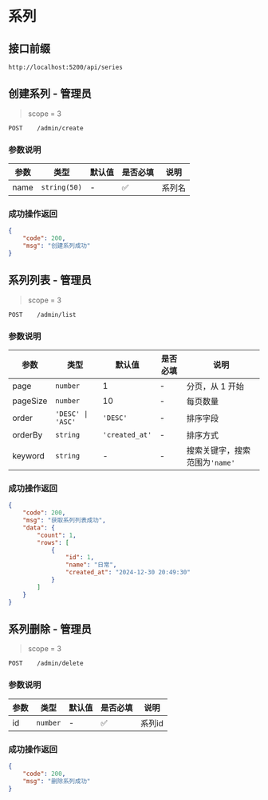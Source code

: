 # 系列

## 接口前缀

```shell
http://localhost:5200/api/series
```

## 创建系列 - 管理员

> scope = 3

```
POST    /admin/create
```

### 参数说明

| 参数 | 类型         | 默认值 | 是否必填 | 说明   |
| ---- | ------------ | ------ | -------- | ------ |
| name | `string(50)` | -      | ✅       | 系列名 |

### 成功操作返回

```json
{
    "code": 200,
    "msg": "创建系列成功"
}
```

## 系列列表 - 管理员

> scope = 3

```
POST    /admin/list
```

### 参数说明

| 参数     | 类型              | 默认值         | 是否必填 | 说明                           |
| -------- | ----------------- | -------------- | -------- | ------------------------------ |
| page     | `number`          | 1              | -        | 分页，从 1 开始                |
| pageSize | `number`          | 10             | -        | 每页数量                       |
| order    | `'DESC' \| 'ASC'` | `'DESC'`       | -        | 排序字段                       |
| orderBy  | `string`          | `'created_at'` | -        | 排序方式                       |
| keyword  | `string`          | -              | -        | 搜索关键字，搜索范围为`'name'` |

### 成功操作返回

```json
{
    "code": 200,
    "msg": "获取系列列表成功",
    "data": {
        "count": 1,
        "rows": [
            {
                "id": 1,
                "name": "日常",
                "created_at": "2024-12-30 20:49:30"
            }
        ]
    }
}
```

## 系列删除 - 管理员

> scope = 3

```
POST    /admin/delete
```

### 参数说明

| 参数 | 类型     | 默认值 | 是否必填 | 说明   |
| ---- | -------- | ------ | -------- | ------ |
| id   | `number` | -      | ✅       | 系列id |

### 成功操作返回

```json
{
    "code": 200,
    "msg": "删除系列成功"
}
```
